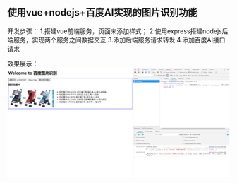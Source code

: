 <h2>使用vue+nodejs+百度AI实现的图片识别功能</h2>
<p>
开发步骤：
  1.搭建vue前端服务，页面未添加样式；
  2.使用express搭建nodejs后端服务，实现两个服务之间数据交互
  3.添加后端服务请求转发
  4.添加百度AI接口请求
</p>
<p>
效果展示：
<img src="https://github.com/yaowei103/ai/blob/develop/frontEnd/src/assets/img/test-view.png">
</p>